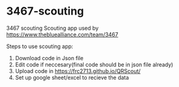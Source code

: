 # 3467-scouting
3467 scouting
Scouting app used by https://www.thebluealliance.com/team/3467 

Steps to use scouting app:
1. Download code in Json file
2. Edit code if neccesary(final code should be in json file already)
3. Upload code in https://frc2713.github.io/QRScout/
4. Set up google sheet/excel to recieve the data
